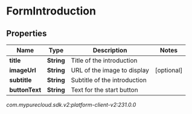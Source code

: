 # FormIntroduction


## Properties

| Name | Type | Description | Notes |
| ------------ | ------------- | ------------- | ------------- |
| **title** | **String** | Title of the introduction |  |
| **imageUrl** | **String** | URL of the image to display |  [optional] |
| **subtitle** | **String** | Subtitle of the introduction |  |
| **buttonText** | **String** | Text for the start button |  |




_com.mypurecloud.sdk.v2:platform-client-v2:231.0.0_
